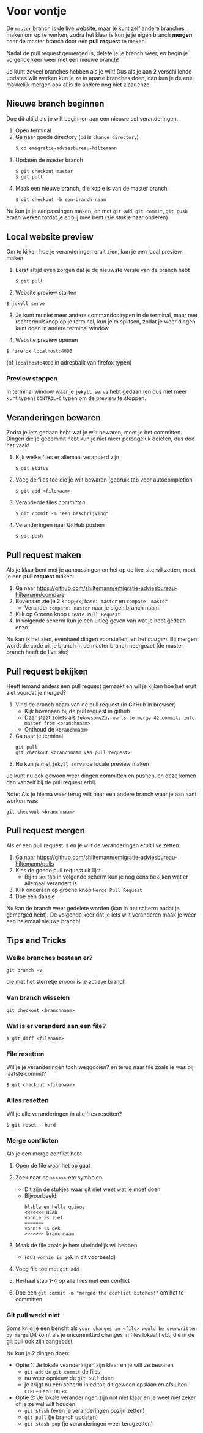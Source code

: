 # Voor vontje

De `master` branch is de live website, maar je kunt zelf andere branches maken
om op te werken, zodra het klaar is kun je je eigen branch **mergen** naar de
master branch door een **pull request** te maken.

Nadat de pull request gemerged is, delete je je branch weer, en begin je volgende
keer weer met een nieuwe branch!

Je kunt zoveel branches hebben als je wilt! Dus als je aan 2 verschillende
updates wilt werken kun je ze in aparte branches doen, dan kun je de ene
makkelijk mergen ook al is de andere nog niet klaar enzo


## Nieuwe branch beginnen

Doe dit altijd als je wilt beginnen aan een nieuwe set veranderingen.

1. Open terminal
2. Ga naar goede directory (`cd` is `change directory`)
   ```bash
   $ cd emigratie-adviesbureau-hiltemann
   ```
3. Updaten de master branch
   ```bash
   $ git checkout master
   $ git pull
   ```
4. Maak een nieuwe branch, die kopie is van de master branch
   ```
   $ git checkout -b een-branch-naam
   ```

Nu kun je je aanpassingen maken, en met `git add`, `git commit`, `git push` eraan
werken totdat je er blij mee bent (zie stukje naar onderen)


## Local website preview

Om te kijken hoe je veranderingen eruit zien, kun je een local preview maken

1. Eerst altijd even zorgen dat je de nieuwste versie van de branch hebt
   ```
   $ git pull
   ```
2. Website preview starten
  ```
  $ jekyll serve
  ```

3. Je kunt nu niet meer andere commandos typen in de terminal, maar met rechtermuisknop
   op je terminal, kun je m splitsen, zodat je weer dingen kunt doen in andere terminal
   window

4. Webstie preview openen
  ```
  $ firefox localhost:4000
  ```
  (of `localhost:4000` in adresbalk van firefox typen)



### Preview stoppen

In terminal window waar je `jekyll serve` hebt gedaan (en dus niet meer kunt typen)
`CONTROL+C` typen om de preview te stoppen.


## Veranderingen bewaren

Zodra je iets gedaan hebt wat je wilt bewaren, moet je het committen. Dingen die je
gecommit hebt kun je niet meer perongeluk deleten, dus doe het vaak!

1. Kijk welke files er allemaal veranderd zijn
   ```
   $ git status
   ```
2. Voeg de files toe die je wilt bewaren (gebruik tab voor autocompletion
   ```
   $ git add <filenaam>
   ```

3. Veranderde files *committen*
   ```
   $ git commit -m "een beschrijving"
   ```
4. Veranderingen naar GitHub pushen
   ```
   $ git push
   ```

## Pull request maken

Als je klaar bent met je aanpassingen en het op de live site wil zetten, moet
je een **pull request** maken:

1. Ga naar https://github.com/shiltemann/emigratie-adviesbureau-hiltemann/compare
2. Bovenaan zie je 2 knopjes, `base: master` en `compare: master`
   - Verander `compare: master` naar je eigen branch naam
3. Klik op Groene knop `Create Pull Request`
4. In volgende scherm kun je een uitleg geven van wat je hebt gedaan enzo

Nu kan ik het zien, eventueel dingen voorstellen, en het *mergen*. Bij mergen
wordt de code uit je branch in de master branch neergezet (de master branch heeft
de live site)


## Pull request bekijken

Heeft iemand anders een pull request gemaakt en wil je kijken hoe het eruit ziet
voordat je merged?

1. Vind de branch naam van de pull request (in GitHub in browser)
   - Kijk bovenaan bij de pull request in github
   - Daar staat zoiets als `JeAwesomeZus wants to merge 42 commits into master from <branchnaam>`
   - Onthoud de `<branchnaam>`
2. Ga naar je terminal
   ```
   git pull
   git checkout <branchnaam van pull request>
   ```
3. Nu kun je met `jekyll serve` de locale preview maken

Je kunt nu ook gewoon weer dingen committen en pushen, en deze komen dan vanzelf bij de
pull request erbij.


Note: Als je hierna weer terug wilt naar een andere branch waar je aan aant werken was:

```
git checkout <branchnaam>
```


## Pull request mergen

Als er een pull request is en je wilt de veranderingen eruit live zetten:

1. Ga naar https://github.com/shiltemann/emigratie-adviesbureau-hiltemann/pulls
2. Kies de goede pull request uit lijst
   - Bij `files` tab in volgende scherm kun je nog eens bekijken wat er allemaal verandert is
3. Klik onderaan op groene knop `Merge Pull Request`
4. Doe een dansje

Nu kan de branch weer gedelete worden (kan in het scherm nadat je gemerged hebt).
De volgende keer dat je iets wilt veranderen maak je weer een helemaal nieuwe branch!



## Tips and Tricks

### Welke branches bestaan er?

`git branch -v`

die met het sterretje ervoor is je actieve branch


### Van branch wisselen

`git checkout <branchnaam>`


### Wat is er veranderd aan een file?

```
$ git diff <filenaam>
```

### File resetten

Wil je je veranderingen toch weggooien? en terug naar file zoals
ie was bij laatste commit?

```
$ git checkout <filenaam>
```

### Alles resetten

Wil je alle veranderingen in alle files resetten?

```
$ git reset --hard
```

### Merge conflicten

Als je een merge conflict hebt

1. Open de file waar het op gaat
2. Zoek naar de `>>>>>>` etc symbolen
   - Dit zijn de stukjes waar git niet weet wat ie moet doen
   - Bijvoorbeeld:
     ```
     blabla en hella quinoa
     <<<<<<< HEAD
     vonnie is lief
     =======
     vonnie is gek
     >>>>>>> branchnaam
     ```
3. Maak de file zoals je hem uiteindelijk wil hebben
   - (dus `vonnie is gek` in dit voorbeeld)
4. Voeg file toe met `git add`

5. Herhaal stap 1-4 op alle files met een conflict
6. Doe een `git commit -m "merged the conflict bitches!"` om het te committen


### Git pull werkt niet

Soms krijg je een bericht als `your changes in <file> would be overwritten by merge`
Dit komt als je uncommitted changes in files lokaal hebt, die in de git pull ook
zijn aangepast.

Nu kun je 2 dingen doen:
- Optie 1: Je lokale veanderingen zijn klaar en je wilt ze bewaren
  - `git add` en `git commit` de files
  - nu weer opnieuw de `git pull` doen
  - je krijgt nu een scherm in editor, dit gewoon opslaan en afsluiten `CTRL+O` en `CTRL+X`
- Optie 2: Je lokale veranderingen zijn not niet klaar en je weet niet zeker of je ze wel wilt houden
  - `git stash` (even je veranderingen opzijn zetten)
  - `git pull` (je branch updaten)
  - `git stash pop` (je veranderingen weer terugzetten)
